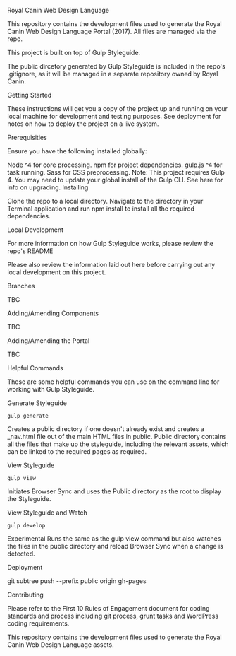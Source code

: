 Royal Canin Web Design Language

This repository contains the development files used to generate the Royal Canin Web Design Language Portal (2017). All files are managed via the repo.

This project is built on top of Gulp Styleguide.

The public dircetory generated by Gulp Styleguide is included in the repo's .gitignore, as it will be managed in a separate repository owned by Royal Canin.



Getting Started

These instructions will get you a copy of the project up and running on your local machine for development and testing purposes. See deployment for notes on how to deploy the project on a live system.

Prerequisities

Ensure you have the following installed globally:

Node ^4 for core processing.
npm for project dependencies.
gulp.js ^4 for task running.
Sass for CSS preprocessing.
Note: This project requires Gulp 4. You may need to update your global install of the Gulp CLI. See here for info on upgrading.
Installing

Clone the repo to a local directory.
Navigate to the directory in your Terminal application and run npm install to install all the required dependencies.


Local Development

For more information on how Gulp Styleguide works, please review the repo's README

Please also review the information laid out here before carrying out any local development on this project.

Branches

TBC

Adding/Amending Components

TBC

Adding/Amending the Portal

TBC



Helpful Commands

These are some helpful commands you can use on the command line for working with Gulp Styleguide.

Generate Styleguide

    gulp generate
Creates a public directory if one doesn't already exist and creates a _nav.html file out of the main HTML files in public. Public directory contains all the files that make up the styleguide, including the relevant assets, which can be linked to the required pages as required.

View Styleguide

    gulp view
Initiates Browser Sync and uses the Public directory as the root to display the Styleguide.

View Styleguide and Watch

    gulp develop
Experimental
Runs the same as the gulp view command but also watches the files in the public directory and reload Browser Sync when a change is detected.



Deployment

git subtree push --prefix public origin gh-pages



Contributing

Please refer to the First 10 Rules of Engagement document for coding standards and process including git process, grunt tasks and WordPress coding requirements.

This repository contains the development files used to generate the Royal Canin Web Design Language assets.
